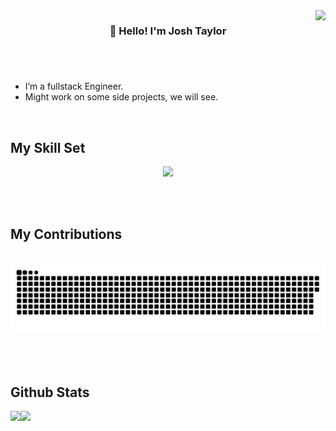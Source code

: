 

<div align="right">
<img src="https://komarev.com/ghpvc/?username=j0taylor6&&style=flat-square" align="right" />
</div>  
  

### <div align="center">👋 Hello! I'm Josh Taylor</div>  
  

</div>  
  

# <div align="center"></div>  
  

<br/>  

- I’m a fullstack Engineer.
- Might work on some side projects, we will see.



</td></tr></table>  

<br/>  


## My Skill Set  
<p align="center">
  <a href="https://skillicons.dev">
    <img src="https://skillicons.dev/icons?i=py,cpp,c,java,spring,html,css,js,ts,angular,gcp,go,ps,robloxstudio,bootstrap,git,rust" />
  </a>
</p>



<br/>  

  


<br/>  
  <h2>My Contributions</h2>
<div align="center">

  <br>
  <img alt="snake eating my contributions" src="https://raw.githubusercontent.com/j0taylor6/j0taylor6/output/github-contribution-grid-snake.svg" />  
  <br/><br/><br/>
</div>


<br/>  




## Github Stats  
<img src="https://github-readme-stats.vercel.app/api?username=j0taylor6&show_icons=true&count_private=true&hide_border=true" align="left" />  

<img src="https://github-readme-stats.vercel.app/api/top-langs/?username=j0taylor6&hide_border=true&layout=compact" align="left" />
<br />
